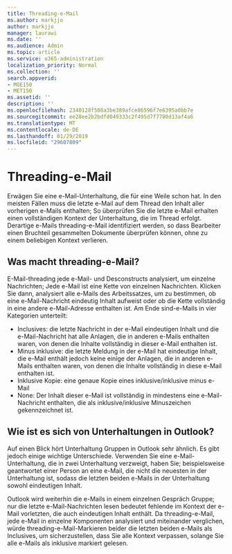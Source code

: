 ```yaml
---
title: Threading-e-Mail
ms.author: markjjo
author: markjjo
manager: laurawi
ms.date: ''
ms.audience: Admin
ms.topic: article
ms.service: o365-administration
localization_priority: Normal
ms.collection: ''
search.appverid:
- MOE150
- MET150
ms.assetid: ''
description: ''
ms.openlocfilehash: 2340128f508a3be389afce86596f7e6395a0bb7e
ms.sourcegitcommit: ee28ee2b2bdfd049333c2f495d7f7780d13af4a6
ms.translationtype: MT
ms.contentlocale: de-DE
ms.lasthandoff: 01/29/2019
ms.locfileid: "29607809"
---
```

# <a name="email-threading"></a>Threading-e-Mail
Erwägen Sie eine e-Mail-Unterhaltung, die für eine Weile schon hat. In den meisten Fällen muss die letzte e-Mail auf dem Thread den Inhalt aller vorherigen e-Mails enthalten; So überprüfen Sie die letzte e-Mail erhalten einen vollständigen Kontext der Unterhaltung, die im Thread erfolgt. Derartige e-Mails threading-e-Mail identifiziert werden, so dass Bearbeiter einen Bruchteil gesammelten Dokumente überprüfen können, ohne zu einem beliebigen Kontext verlieren.

## <a name="what-does-email-threading-do"></a>Was macht threading-e-Mail?
E-Mail-threading jede e-Mail- und Desconstructs analysiert, um einzelne Nachrichten; Jede e-Mail ist eine Kette von einzelnen Nachrichten. Klicken Sie dann, analysiert alle e-Mails des Arbeitssatzes, um zu bestimmen, ob eine e-Mail-Nachricht eindeutig Inhalt aufweist oder ob die Kette vollständig in eine andere e-Mail-Adresse enthalten ist. Am Ende sind-e-Mails in vier Kategorien unterteilt:
- Inclusives: die letzte Nachricht in der e-Mail eindeutigen Inhalt und die e-Mail-Nachricht hat alle Anlagen, die in anderen e-Mails enthalten waren, von denen die Inhalte vollständig in dieser e-Mail enthalten ist.
- Minus inklusive: die letzte Meldung in der e-Mail hat eindeutige Inhalt, die e-Mail enthält jedoch keine einige der Anlagen, die in anderen e-Mails enthalten waren, von denen die Inhalte vollständig in diese e-Mail enthalten ist.
- Inklusive Kopie: eine genaue Kopie eines inklusive/inklusive minus e-Mail
- None: Der Inhalt dieser e-Mail ist vollständig in mindestens eine e-Mail-Nachricht enthalten, die als inklusive/inklusive Minuszeichen gekennzeichnet ist.

## <a name="how-is-it-different-from-conversations-in-outlook"></a>Wie ist es sich von Unterhaltungen in Outlook?
Auf einen Blick hört Unterhaltung Gruppen in Outlook sehr ähnlich. Es gibt jedoch einige wichtige Unterschiede. Verwenden Sie eine e-Mail-Unterhaltung, die in zwei Unterhaltung verzweigt, haben Sie; beispielsweise geantwortet einer Person an eine e-Mail, die nicht die neuesten in der Unterhaltung ist, sodass die letzten beiden e-Mails in der Unterhaltung sowohl eindeutigen Inhalt.

Outlook wird weiterhin die e-Mails in einem einzelnen Gespräch Gruppe; nur die letzte e-Mail-Nachrichten lesen bedeutet fehlende im Kontext der e-Mail vorletzten, die auch eindeutigen Inhalt enthält. Da threading-e-Mail, jede e-Mail in einzelne Komponenten analysiert und miteinander verglichen, würde threading-e-Mail-Markieren beider die letzten beiden e-Mails als Inclusives, um sicherzustellen, dass Sie alle Kontext verpassen, solange Sie alle e-Mails als inklusive markiert gelesen.